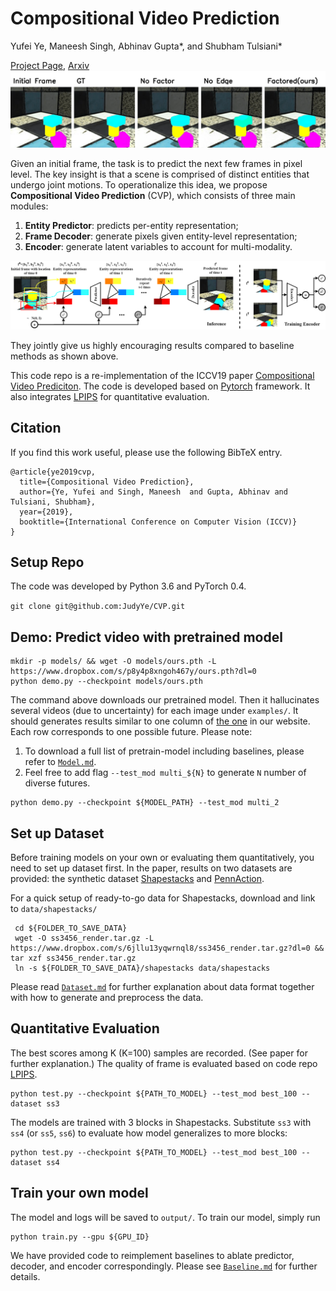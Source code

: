 # Compositional Video Prediction
Yufei Ye,    Maneesh Singh,    Abhinav Gupta*, and   Shubham Tulsiani*
   
[Project Page](https://judyye.github.io/CVP/), [Arxiv]() 
![](docs/pred1.gif)

Given an initial frame, the task is to predict the next few frames in pixel level. The key insight is that a scene is comprised of distinct entities that undergo joint motions.
To operationalize this idea, we propose **Compositional Video Prediction** (CVP), which consists of three main modules:
1) **Entity Predictor**: predicts per-entity representation;
2) **Frame Decoder**: generate pixels given entity-level representation;
3) **Encoder**: generate latent variables to account for multi-modality.     

![](docs/pipeline.png)

They jointly give us highly encouraging results compared to baseline methods as shown above. 

This code repo is a re-implementation of the ICCV19 paper [Compositional Video Prediciton](arxive.link). The code is developed based on [Pytorch](https://pytorch.org/) framework. 
It also integrates [LPIPS](https://github.com/richzhang/PerceptualSimilarity) for quantitative evaluation.
    

## Citation
If you find this work useful, please use the following BibTeX entry.

```
@article{ye2019cvp,
  title={Compositional Video Prediction},
  author={Ye, Yufei and Singh, Maneesh  and Gupta, Abhinav and Tulsiani, Shubham},
  year={2019},
  booktitle={International Conference on Computer Vision (ICCV)}
}
```

## Setup Repo
The code was developed by Python 3.6 and PyTorch 0.4.

`git clone git@github.com:JudyYe/CVP.git`



## Demo: Predict video with pretrained model
```
mkdir -p models/ && wget -O models/ours.pth -L https://www.dropbox.com/s/p8y4p8xngoh467y/ours.pth?dl=0 
python demo.py --checkpoint models/ours.pth 
``` 

The  command above downloads our pretrained model. Then  it hallucinates several videos (due to uncertainty) for each image under `examples/`.
It should generates results similar to one column of [the one](https://judyye.github.io/CVP/src/encBest1.gif) in our website. Each row corresponds to one possible future.  Please note:
1.  To download a full list of pretrain-model including baselines, please refer to [`Model.md`](docs/Model.md).   
2. Feel free to add flag `--test_mod multi_${N}` to generate `N` number of  diverse futures. 
```
python demo.py --checkpoint ${MODEL_PATH} --test_mod multi_2
```

## Set up Dataset
Before training models on your own or evaluating them quantitatively, you need to set up dataset first. 
In the paper, results on two datasets are provided: the synthetic dataset [Shapestacks](https://shapestacks.robots.ox.ac.uk) and [PennAction](https://dreamdragon.github.io/PennAction/).  

For a quick setup of ready-to-go data for Shapestacks, download and link to `data/shapestacks/`
```
 cd ${FOLDER_TO_SAVE_DATA}
 wget -O ss3456_render.tar.gz -L https://www.dropbox.com/s/6jllu13yqwrnql8/ss3456_render.tar.gz?dl=0 && tar xzf ss3456_render.tar.gz 
 ln -s ${FOLDER_TO_SAVE_DATA}/shapestacks data/shapestacks
```  
 

Please read [`Dataset.md`](docs/Dataset.md) for further explanation about data format together with how to generate and preprocess the data.
  

## Quantitative Evaluation
The best scores among K (K=100) samples are recorded. (See paper for further explanation.) 
The quality of frame is evaluated based on code repo [LPIPS](https://github.com/richzhang/PerceptualSimilarity).
```
python test.py --checkpoint ${PATH_TO_MODEL} --test_mod best_100 --dataset ss3
```
The models are trained with 3 blocks in Shapestacks. Substitute `ss3` with `ss4`  (or `ss5`, `ss6`) to evaluate how model generalizes to more blocks: 
```
python test.py --checkpoint ${PATH_TO_MODEL} --test_mod best_100 --dataset ss4
```

## Train your own model
The model and logs will be saved to `output/`. To train our model, simply run 
```angular2
python train.py --gpu ${GPU_ID}
```

We have provided code to reimplement baselines to ablate predictor, decoder, and encoder correspondingly.
Please see [`Baseline.md`](docs/Baseline.md) for further details. 
 
